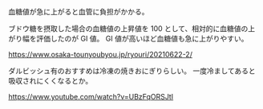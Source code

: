 血糖値が急に上がると血管に負担がかかる。

ブドウ糖を摂取した場合の血糖値の上昇値を 100 として、相対的に血糖値の上がり幅を評価したのが GI 値。
GI 値が高いほど血糖値も急に上がりやすい。

https://www.osaka-tounyoubyou.jp/ryouri/20210622-2/

ダルビッシュ有のおすすめは冷凍の焼きおにぎりらしい。
一度冷ましてあると吸収されにくくなるとか。

https://www.youtube.com/watch?v=UBzFqORSJtI
